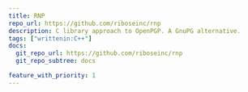 ```yaml
---
title: RNP
repo_url: https://github.com/riboseinc/rnp
description: C library approach to OpenPGP. A GnuPG alternative.
tags: ["writtenin:C++"]
docs:
  git_repo_url: https://github.com/riboseinc/rnp
  git_repo_subtree: docs

feature_with_priority: 1
---
```


